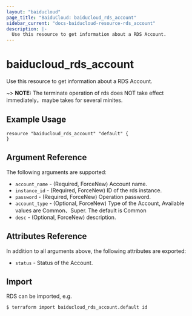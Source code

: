 ```yaml
---
layout: "baiducloud"
page_title: "BaiduCloud: baiducloud_rds_account"
sidebar_current: "docs-baiducloud-resource-rds_account"
description: |-
  Use this resource to get information about a RDS Account.
---
```


# baiducloud_rds_account

Use this resource to get information about a RDS Account.

~> **NOTE:** The terminate operation of rds does NOT take effect immediately，maybe takes for several minites.

## Example Usage

```hcl
resource "baiducloud_rds_account" "default" {
}
```

## Argument Reference

The following arguments are supported:

* `account_name` - (Required, ForceNew) Account name.
* `instance_id` - (Required, ForceNew) ID of the rds instance.
* `password` - (Required, ForceNew) Operation password.
* `account_type` - (Optional, ForceNew) Type of the Account, Available values are Common、Super. The default is Common
* `desc` - (Optional, ForceNew) description.

## Attributes Reference

In addition to all arguments above, the following attributes are exported:

* `status` - Status of the Account.


## Import

RDS can be imported, e.g.

```hcl
$ terraform import baiducloud_rds_account.default id
```

